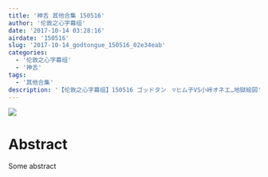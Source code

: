 ```yaml
---
title: '神舌 其他合集 150516'
author: '伦敦之心字幕组'
date: '2017-10-14 03:28:16'
airdate: '150516'
slug: '2017-10-14_godtongue_150516_02e34eab'
categories: 
  - '伦敦之心字幕组'
  - '神舌'
tags: 
  - '其他合集'
description: '【伦敦之心字幕组】150516 ゴッドタン　▽ヒム子VS小峠オネエ…地獄絵図'
---
```


![](https://i.imgur.com/bGE9f5z.jpg)
# Abstract
Some abstract
